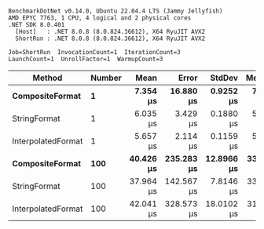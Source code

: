 ```

BenchmarkDotNet v0.14.0, Ubuntu 22.04.4 LTS (Jammy Jellyfish)
AMD EPYC 7763, 1 CPU, 4 logical and 2 physical cores
.NET SDK 8.0.401
  [Host]   : .NET 8.0.8 (8.0.824.36612), X64 RyuJIT AVX2
  ShortRun : .NET 8.0.8 (8.0.824.36612), X64 RyuJIT AVX2

Job=ShortRun  InvocationCount=1  IterationCount=3  
LaunchCount=1  UnrollFactor=1  WarmupCount=3  

```
| Method             | Number | Mean      | Error      | StdDev     | Median    | Min       | Max       | Allocated |
|------------------- |------- |----------:|-----------:|-----------:|----------:|----------:|----------:|----------:|
| **CompositeFormat**    | **1**      |  **7.354 μs** |  **16.880 μs** |  **0.9252 μs** |  **7.505 μs** |  **6.363 μs** |  **8.195 μs** |     **872 B** |
| StringFormat       | 1      |  6.035 μs |   3.429 μs |  0.1880 μs |  5.931 μs |  5.922 μs |  6.252 μs |     896 B |
| InterpolatedFormat | 1      |  5.657 μs |   2.114 μs |  0.1159 μs |  5.640 μs |  5.550 μs |  5.780 μs |     872 B |
| **CompositeFormat**    | **100**    | **40.426 μs** | **235.283 μs** | **12.8966 μs** | **33.026 μs** | **32.935 μs** | **55.318 μs** |   **14336 B** |
| StringFormat       | 100    | 37.964 μs | 142.567 μs |  7.8146 μs | 33.502 μs | 33.402 μs | 46.987 μs |   16736 B |
| InterpolatedFormat | 100    | 42.041 μs | 328.573 μs | 18.0102 μs | 31.849 μs | 31.439 μs | 62.837 μs |   14336 B |
